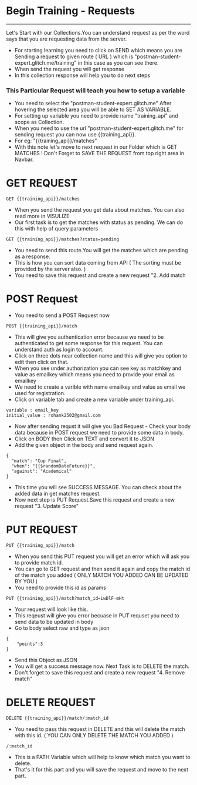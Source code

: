 <h1>Begin Training - Requests</h1>
<hr>

<p>Let's Start with our Collections.You can understand request as per the word says that you are requesting data from the server.</p>

<ul>
<li>For starting learning you need to click on SEND which means you are Sending a request to given route ( URL ) which is "postman-student-expert.glitch.me/training" in this case as you can see there.</li>
<li>When send the request you will get response</li>
<li>In this collection response will help you to do next steps</li>
</ul>

<h3>This Particular Request will teach you how to setup a variable</h3>
<ul>
<li>You need to select the "postman-student-expert.glitch.me" After hovering the selected area you will be able to SET AS VARIABLE.</li>
<li>For setting up variable you need to provide name "training_api" and scope as Collection.</li>
<li>When you need to use the url "postman-student-expert.glitch.me" for sending request you can now use {{training_api}}.</li>
<li>For eg: "{{training_api}}/matches"</li>
<li>With this note let's move to next request in our Folder which is GET MATCHES ! Don't Forget to SAVE THE REQUEST from top right area in Navbar.</li>
</ul>


<h1>GET REQUEST</h1>

```
GET {{training_api}}/matches
```

<ul>
<li>When you send the request you get data about matches. You can also read more in VISULIZE</li>
<li>Our first task is to get the matches with status as pending. We can do this with help of query parameters</li>
</ul>

```
GET {{training_api}}/matches?status=pending
```

<ul>
<li>You need to send this route.You will get the matches which are pending as a response.</li>
<li>This is how you can sort data coming from API ( The sorting must be provided by the server also. )</li>
<li>You need to save this request and create a new request "2. Add match</li>
</ul>

<h1>POST Request</h1>

<ul>
<li>You need to send a POST Request now</li>
</ul>

```
POST {{training_api}}/match
```

<ul>
<li>This will give you authentication error because we need to be authenticated to get some response for this request. You can understand auth as login to account.</li>

<li>Click on three dots near collection name and this will give you option to edit then click on that.</li>
<li>When you see under authorization you can see key as matchkey and value as emailkey which means you need to provide your email as emailkey</li>
<li>We need to create a varible with name emailkey and value as email we used for registration.</li>
<li>Click on variable tab and create a new variable under training_api.</li>
</ul>

```
variable : email_key
initial_value : rohank2502@gmail.com
```

<ul>
<li>Now after sending requst it will give you Bad Request - Check your body data because in POST request we need to provide some data in body.</li>
<li>Click on BODY then Click on TEXT and convert it to JSON</li>
<li>Add the given object in the body and send request again.</li>
</ul>

```
{
  "match": "Cup Final",
  "when": "{{$randomDateFuture}}",
  "against": "Academical"
}
```

<ul>
<li>This time you will see SUCCESS MESSAGE. You can check about the added data in get matches request.</li>
<li>Now next step is PUT Request.Save this request and create a new request "3. Update Score"</li>
</ul>

<h1>PUT REQUEST</h1>

```
PUT {{training_api}}/match
```

<ul>
<li>When you send this PUT request you will get an error which will ask you to provide match id.</li>
<li>You can go to GET request and then send it again and copy the match id of the match you added ( ONLY MATCH YOU ADDED CAN BE UPDATED BY YOU )</li>
<li>You need to provide this id as params</li>
</ul>

```
PUT {{training_api}}/match?match_id=LwDlF-mHt
```

<ul>
<li>Your request will look like this.</li>
<li>This reqeust will give you error becuase in PUT requset you need to send data to be updated in body</li>
<li>Go to body select raw and type as json</li>
</ul>

```
{
    "points":3
}
```

<ul>
<li>Send this Object as JSON</li>
<li>You will get a success message now. Next Task is to DELETE the match.</li>
<li>Don't forget to save this request and create a new request "4. Remove match"</li>
</ul>


<h1>DELETE REQUEST</h1>

```
DELETE {{training_api}}/match/:match_id
```

<ul>
<li>You need to pass this request in DELETE and this will delete the match with this id. ( YOU CAN ONLY DELETE THE MATCH YOU ADDED )</li>
</ul>

```
/:match_id
```

<ul>
<li>This is a PATH Variable which will help to know which match you want to delete.</li>
<li>That's it for this part and you will save the request and move to the next part.</li>
</ul>